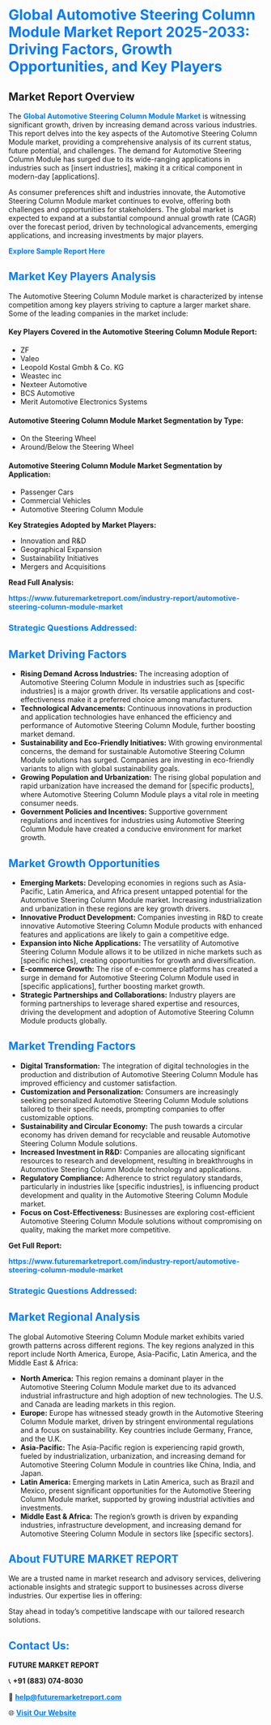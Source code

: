 <h1 style="color: #007BFF;">Global Automotive Steering Column Module Market Report 2025-2033: Driving Factors, Growth Opportunities, and Key Players</h1>

<section id="overview">
<h2>Market Report Overview</h2>
<p>The <a href="https://www.futuremarketreport.com/industry-report/automotive-steering-column-module-market" style="color: #007BFF; text-decoration: none;"><strong>Global Automotive Steering Column Module Market</strong></a> is witnessing significant growth, driven by increasing demand across various industries. This report delves into the key aspects of the Automotive Steering Column Module market, providing a comprehensive analysis of its current status, future potential, and challenges. The demand for Automotive Steering Column Module has surged due to its wide-ranging applications in industries such as [insert industries], making it a critical component in modern-day [applications].</p>
<p>As consumer preferences shift and industries innovate, the Automotive Steering Column Module market continues to evolve, offering both challenges and opportunities for stakeholders. The global market is expected to expand at a substantial compound annual growth rate (CAGR) over the forecast period, driven by technological advancements, emerging applications, and increasing investments by major players.</p>
</section>

<section id="overview">
<p><a href="https://www.futuremarketreport.com/request-sample/reportId=126512" style="color: #007BFF; text-decoration: none;"><strong>Explore Sample Report Here</strong></a></p>
</section>

<section id="key-players">
<h2 style="color: #007BFF;">Market Key Players Analysis</h2>
<p>The Automotive Steering Column Module market is characterized by intense competition among key players striving to capture a larger market share. Some of the leading companies in the market include:</p>
<h4>Key Players Covered in the Automotive Steering Column Module Report:</h4>
<ul><li>ZF</li><li>Valeo</li><li>Leopold Kostal Gmbh &amp; Co. KG</li><li>Weastec inc</li><li>Nexteer Automotive</li><li>BCS Automotive</li><li>Merit Automotive Electronics Systems</li></ul>
<h4>Automotive Steering Column Module Market Segmentation by Type:</h4>
<ul><li>On the Steering Wheel</li><li>Around/Below the Steering Wheel</li></ul>

<h4>Automotive Steering Column Module Market Segmentation by Application:</h4>
<ul><li>Passenger Cars</li><li>Commercial Vehicles</li><li>Automotive Steering Column Module</li></ul>
<p><strong>Key Strategies Adopted by Market Players:</strong></p>
<ul>
<li>Innovation and R&D</li>
<li>Geographical Expansion</li>
<li>Sustainability Initiatives</li>
<li>Mergers and Acquisitions</li>
</ul>
</section>

<section>
<p><strong>Read Full Analysis: </strong></p><a href="https://www.futuremarketreport.com/industry-report/automotive-steering-column-module-market" style="color: #007BFF; text-decoration: none;"><strong>https://www.futuremarketreport.com/industry-report/automotive-steering-column-module-market</strong></a>
<h3 style="color: #007BFF;">Strategic Questions Addressed:</h3>
</section>

<section id="driving-factors">
<h2 style="color: #007BFF;">Market Driving Factors</h2>
<ul>
<li><strong>Rising Demand Across Industries:</strong> The increasing adoption of Automotive Steering Column Module in industries such as [specific industries] is a major growth driver. Its versatile applications and cost-effectiveness make it a preferred choice among manufacturers.</li>
<li><strong>Technological Advancements:</strong> Continuous innovations in production and application technologies have enhanced the efficiency and performance of Automotive Steering Column Module, further boosting market demand.</li>
<li><strong>Sustainability and Eco-Friendly Initiatives:</strong> With growing environmental concerns, the demand for sustainable Automotive Steering Column Module solutions has surged. Companies are investing in eco-friendly variants to align with global sustainability goals.</li>
<li><strong>Growing Population and Urbanization:</strong> The rising global population and rapid urbanization have increased the demand for [specific products], where Automotive Steering Column Module plays a vital role in meeting consumer needs.</li>
<li><strong>Government Policies and Incentives:</strong> Supportive government regulations and incentives for industries using Automotive Steering Column Module have created a conducive environment for market growth.</li>
</ul>
</section>

<section id="growth-opportunities">
<h2 style="color: #007BFF;">Market Growth Opportunities</h2>
<ul>
<li><strong>Emerging Markets:</strong> Developing economies in regions such as Asia-Pacific, Latin America, and Africa present untapped potential for the Automotive Steering Column Module market. Increasing industrialization and urbanization in these regions are key growth drivers.</li>
<li><strong>Innovative Product Development:</strong> Companies investing in R&D to create innovative Automotive Steering Column Module products with enhanced features and applications are likely to gain a competitive edge.</li>
<li><strong>Expansion into Niche Applications:</strong> The versatility of Automotive Steering Column Module allows it to be utilized in niche markets such as [specific niches], creating opportunities for growth and diversification.</li>
<li><strong>E-commerce Growth:</strong> The rise of e-commerce platforms has created a surge in demand for Automotive Steering Column Module used in [specific applications], further boosting market growth.</li>
<li><strong>Strategic Partnerships and Collaborations:</strong> Industry players are forming partnerships to leverage shared expertise and resources, driving the development and adoption of Automotive Steering Column Module products globally.</li>
</ul>
</section>

<section id="trending-factors">
<h2 style="color: #007BFF;">Market Trending Factors</h2>
<ul>
<li><strong>Digital Transformation:</strong> The integration of digital technologies in the production and distribution of Automotive Steering Column Module has improved efficiency and customer satisfaction.</li>
<li><strong>Customization and Personalization:</strong> Consumers are increasingly seeking personalized Automotive Steering Column Module solutions tailored to their specific needs, prompting companies to offer customizable options.</li>
<li><strong>Sustainability and Circular Economy:</strong> The push towards a circular economy has driven demand for recyclable and reusable Automotive Steering Column Module solutions.</li>
<li><strong>Increased Investment in R&D:</strong> Companies are allocating significant resources to research and development, resulting in breakthroughs in Automotive Steering Column Module technology and applications.</li>
<li><strong>Regulatory Compliance:</strong> Adherence to strict regulatory standards, particularly in industries like [specific industries], is influencing product development and quality in the Automotive Steering Column Module market.</li>
<li><strong>Focus on Cost-Effectiveness:</strong> Businesses are exploring cost-efficient Automotive Steering Column Module solutions without compromising on quality, making the market more competitive.</li>
</ul>
</section>

<section>
<p><strong>Get Full Report: </strong></p><a href="https://www.futuremarketreport.com/industry-report/automotive-steering-column-module-market" style="color: #007BFF; text-decoration: none;"><strong>https://www.futuremarketreport.com/industry-report/automotive-steering-column-module-market</strong></a>
<h3 style="color: #007BFF;">Strategic Questions Addressed:</h3>
</section>


<section id="regional-analysis">
<h2 style="color: #007BFF;">Market Regional Analysis</h2>
<p>The global Automotive Steering Column Module market exhibits varied growth patterns across different regions. The key regions analyzed in this report include North America, Europe, Asia-Pacific, Latin America, and the Middle East & Africa:</p>
<ul>
<li><strong>North America:</strong> This region remains a dominant player in the Automotive Steering Column Module market due to its advanced industrial infrastructure and high adoption of new technologies. The U.S. and Canada are leading markets in this region.</li>
<li><strong>Europe:</strong> Europe has witnessed steady growth in the Automotive Steering Column Module market, driven by stringent environmental regulations and a focus on sustainability. Key countries include Germany, France, and the U.K.</li>
<li><strong>Asia-Pacific:</strong> The Asia-Pacific region is experiencing rapid growth, fueled by industrialization, urbanization, and increasing demand for Automotive Steering Column Module in countries like China, India, and Japan.</li>
<li><strong>Latin America:</strong> Emerging markets in Latin America, such as Brazil and Mexico, present significant opportunities for the Automotive Steering Column Module market, supported by growing industrial activities and investments.</li>
<li><strong>Middle East & Africa:</strong> The region’s growth is driven by expanding industries, infrastructure development, and increasing demand for Automotive Steering Column Module in sectors like [specific sectors].</li>
</ul>
</section>

<footer>
<h2 style="color: #007BFF;">About FUTURE MARKET REPORT</h2>
<p>We are a trusted name in market research and advisory services, delivering actionable insights and strategic support to businesses across diverse industries. Our expertise lies in offering:</p>

<p>Stay ahead in today’s competitive landscape with our tailored research solutions.</p>

<h2 style="color: #007BFF;">Contact Us:</h2>
<p><strong>FUTURE MARKET REPORT</strong></p>
<p>📞 <strong>+91 (883) 074-8030</strong></p>
<p>📧 <strong><a href="mailto:help@futuremarketreport.com" style="color: #007BFF;">help@futuremarketreport.com</a></strong></p>
<p>🌐 <strong><a href="https://www.futuremarketreport.com/" style="color: #007BFF;">Visit Our Website</a></strong></p>
</footer>